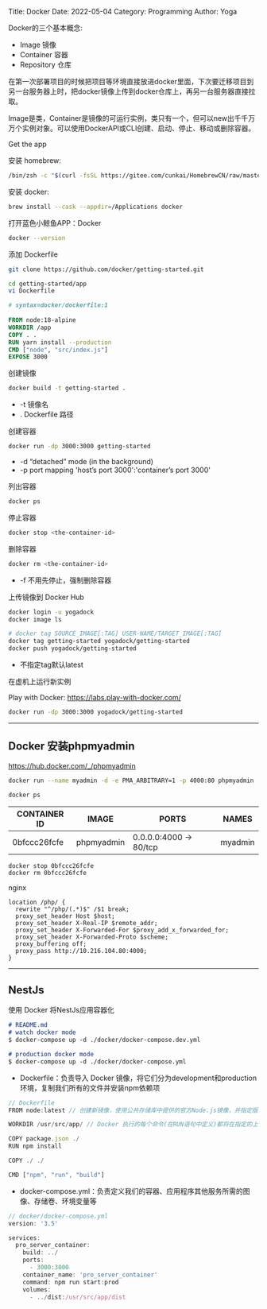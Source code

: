 Title: Docker
Date: 2022-05-04
Category: Programming
Author: Yoga

Docker的三个基本概念:

* Image 镜像
* Container 容器
* Repository 仓库

在第一次部署项目的时候把项目等环境直接放进docker里面，下次要迁移项目到另一台服务器上时，把docker镜像上传到docker仓库上，再另一台服务器直接拉取。

Image是类，Container是镜像的可运行实例，类只有一个，但可以new出千千万万个实例对象。可以使用DockerAPI或CLI创建、启动、停止、移动或删除容器。

Get the app

安装 homebrew: 

```bash
/bin/zsh -c "$(curl -fsSL https://gitee.com/cunkai/HomebrewCN/raw/master/Homebrew.sh)"
```
安装 docker:

```bash
brew install --cask --appdir=/Applications docker
```
打开蓝色小鲸鱼APP：Docker

```bash
docker --version
```

添加 Dockerfile

```bash
git clone https://github.com/docker/getting-started.git

cd getting-started/app
vi Dockerfile
```

```Dockerfile
# syntax=docker/dockerfile:1
   
FROM node:18-alpine
WORKDIR /app
COPY . .
RUN yarn install --production
CMD ["node", "src/index.js"]
EXPOSE 3000
```

创建镜像

```bash
docker build -t getting-started .
```
* -t 镜像名
* . Dockerfile 路径 

创建容器

```bash
docker run -dp 3000:3000 getting-started
```
* -d “detached” mode (in the background)
* -p port mapping 'host’s port 3000':'container’s port 3000'

列出容器

```bash
docker ps
```

停止容器

```bash
docker stop <the-container-id>
```

删除容器

```bash
docker rm <the-container-id>
```

* -f 不用先停止，强制删除容器

上传镜像到 Docker Hub

```bash
docker login -u yogadock
docker image ls

# docker tag SOURCE_IMAGE[:TAG] USER-NAME/TARGET_IMAGE[:TAG]
docker tag getting-started yogadock/getting-started
docker push yogadock/getting-started
```
* 不指定tag默认latest

在虚机上运行新实例

Play with Docker: https://labs.play-with-docker.com/

```bash
docker run -dp 3000:3000 yogadock/getting-started
```
---

## Docker 安装phpmyadmin

https://hub.docker.com/_/phpmyadmin

```bash
docker run --name myadmin -d -e PMA_ARBITRARY=1 -p 4000:80 phpmyadmin

docker ps
```

| CONTAINER ID | IMAGE | PORTS | NAMES
| - | - | - | -
0bfccc26fcfe | phpmyadmin | 0.0.0.0:4000 -> 80/tcp | myadmin

```
docker stop 0bfccc26fcfe
docker rm 0bfccc26fcfe
```
nginx
```
location /php/ {
  rewrite "^/php/(.*)$" /$1 break;
  proxy_set_header Host $host;
  proxy_set_header X-Real-IP $remote_addr;
  proxy_set_header X-Forwarded-For $proxy_add_x_forwarded_for;
  proxy_set_header X-Forwarded-Proto $scheme;
  proxy_buffering off;
  proxy_pass http://10.216.104.80:4000;
}
```

---

## NestJs

使用 Docker 将NestJs应用容器化

```md
# README.md
# watch docker mode
$ docker-compose up -d ./docker/docker-compose.dev.yml

# production docker mode
$ docker-compose up -d ./docker/docker-compose.yml
```

* Dockerfile：负责导入 Docker 镜像，将它们分为development和production环境，复制我们所有的文件并安装npm依赖项

```ts
// Dockerfile
FROM node:latest // 创建新镜像，使用公共存储库中提供的官方Node.js镜像，并指定版本

WORKDIR /usr/src/app/ // Docker 执行的每个命令(在RUN语句中定义)都将在指定的上下文中执行

COPY package.json ./
RUN npm install

COPY ./ ./

CMD ["npm", "run", "build"]
```

* docker-compose.yml：负责定义我们的容器、应用程序其他服务所需的图像、存储卷、环境变量等

```ts
// docker/docker-compose.yml
version: '3.5'

services:
  pro_server_container:
    build: ../
    ports:
      - 3000:3000
    container_name: 'pro_server_container'
    command: npm run start:prod
    volumes:
      - ../dist:/usr/src/app/dist
```
